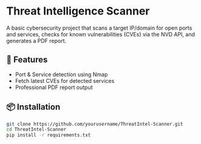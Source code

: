 # Threat Intelligence Scanner

A basic cybersecurity project that scans a target IP/domain for open ports and services, 
checks for known vulnerabilities (CVEs) via the NVD API, and generates a PDF report.

## 🚀 Features
- Port & Service detection using Nmap
- Fetch latest CVEs for detected services
- Professional PDF report output

## 📦 Installation
```bash
git clone https://github.com/yourusername/ThreatIntel-Scanner.git
cd ThreatIntel-Scanner
pip install -r requirements.txt
